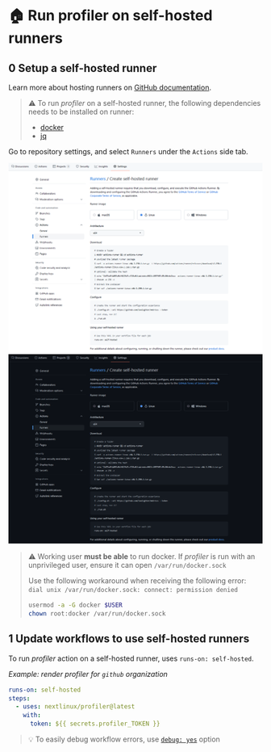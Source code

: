 # 🏠 Run profiler on self-hosted runners

## 0️ Setup a self-hosted runner

Learn more about hosting runners on [GitHub documentation](https://docs.github.com/en/actions/hosting-your-own-runners).

> ⚠️ To run _profiler_ on a self-hosted runner, the following dependencies needs to be installed on runner:
>
> - [docker](https://www.docker.com)
> - [jq](https://github.com/stedolan/jq)

Go to repository settings, and select `Runners` under the `Actions` side tab.

![Add a self-hosted runner](/.github/readme/imgs/setup_selfhosted_create.light.png#gh-light-mode-only)
![Add a self-hosted runner](/.github/readme/imgs/setup_selfhosted_create.dark.png#gh-dark-mode-only)

> ⚠️ Working user **must be able** to run docker. If _profiler_ is run with an unprivileged user, ensure it can open `/var/run/docker.sock`
>
> Use the following workaround when receiving the following error: `dial unix /var/run/docker.sock: connect: permission denied`
>
> ```bash
> usermod -a -G docker $USER
> chown root:docker /var/run/docker.sock
> ```

## 1️ Update workflows to use self-hosted runners

To run _profiler_ action on a self-hosted runner, uses `runs-on: self-hosted`.

_Example: render profiler for `github` organization_

```yaml
runs-on: self-hosted
steps:
  - uses: nextlinux/profiler@latest
    with:
      token: ${{ secrets.profiler_TOKEN }}
```

> 💡 To easily debug workflow errors, use [`debug: yes`](https://github.com/nextlinux/profiler/tree/master/source/plugins/core#debug) option
